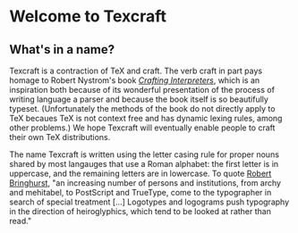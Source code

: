 # Welcome to Texcraft


## What's in a name?

Texcraft is a contraction of TeX and craft.
The verb craft in part pays homage to Robert Nystrom's book [_Crafting Interpreters_](https://craftinginterpreters.com/),
    which is an inspiration both because of its wonderful presentation of the process of writing language a parser and
    because the book itself is so beautifully typeset.
(Unfortunately the methods of the book do not directly apply to TeX becaues TeX is not context free
    and has dynamic lexing rules, among other problems.)
We hope Texcraft will eventually enable people to craft their own TeX distributions.

The name Texcraft is written using the letter casing rule for proper nouns shared by most langauges that use a Roman alphabet:
    the first letter is in uppercase, and the remaining letters are in lowercase.
To quote [Robert Bringhurst](https://en.wikipedia.org/wiki/The_Elements_of_Typographic_Style), 
    "an increasing number of persons and institutions, from archy and mehitabel,
    to PostScript and TrueType, come to the typographer in search of special treatment
    \[...\] Logotypes and logograms push typography in the direction of heiroglyphics, which
    tend to be looked at rather than read."

